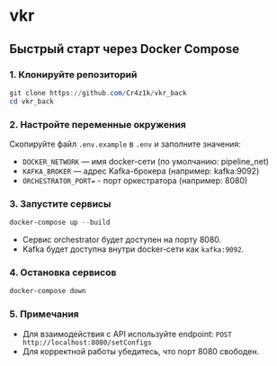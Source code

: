 # vkr

## Быстрый старт через Docker Compose

### 1. Клонируйте репозиторий

```powershell
git clone https://github.com/Cr4z1k/vkr_back
cd vkr_back
```

### 2. Настройте переменные окружения

Скопируйте файл `.env.example` в `.env` и заполните значения:

- `DOCKER_NETWORK` — имя docker-сети (по умолчанию: pipeline_net)
- `KAFKA_BROKER` — адрес Kafka-брокера (например: kafka:9092)
- `ORCHESTRATOR_PORT=` - порт оркестратора (например: 8080)

### 3. Запустите сервисы

```powershell
docker-compose up --build
```

- Сервис orchestrator будет доступен на порту 8080.
- Kafka будет доступна внутри docker-сети как `kafka:9092`.

### 4. Остановка сервисов

```powershell
docker-compose down
```

### 5. Примечания
- Для взаимодействия с API используйте endpoint: `POST http://localhost:8080/setConfigs`
- Для корректной работы убедитесь, что порт 8080 свободен.
